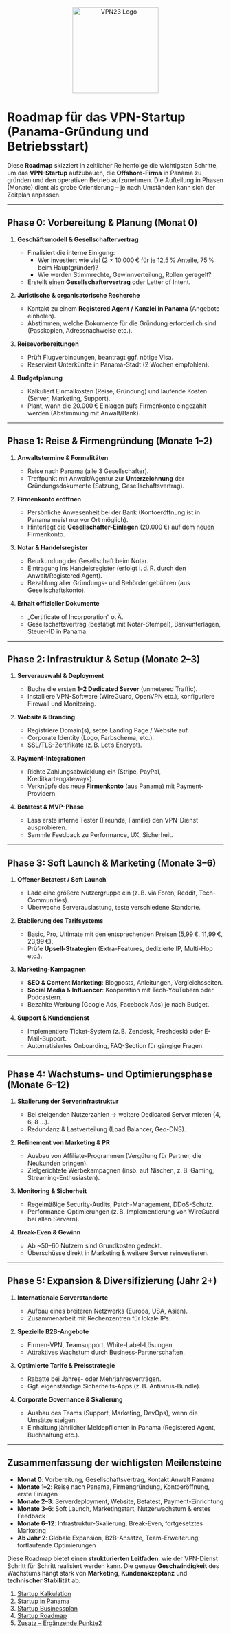 <div align="center">
    <img src="https://x3.dynu.com/assets/logo-D3O0-4lF.png" alt="VPN23 Logo" width="200"/>
</div>

# Roadmap für das VPN-Startup (Panama-Gründung und Betriebsstart)

Diese **Roadmap** skizziert in zeitlicher Reihenfolge die wichtigsten Schritte, um das **VPN-Startup** aufzubauen, die **Offshore-Firma** in Panama zu gründen und den operativen Betrieb aufzunehmen. Die Aufteilung in Phasen (Monate) dient als grobe Orientierung – je nach Umständen kann sich der Zeitplan anpassen.

---

## Phase 0: Vorbereitung & Planung (Monat 0)

1. **Geschäftsmodell & Gesellschaftervertrag**  
   - Finalisiert die interne Einigung:  
     - Wer investiert wie viel (2 × 10.000 € für je 12,5 % Anteile, 75 % beim Hauptgründer)?  
     - Wie werden Stimmrechte, Gewinnverteilung, Rollen geregelt?  
   - Erstellt einen **Gesellschaftervertrag** oder Letter of Intent.

2. **Juristische & organisatorische Recherche**  
   - Kontakt zu einem **Registered Agent / Kanzlei in Panama** (Angebote einholen).  
   - Abstimmen, welche Dokumente für die Gründung erforderlich sind (Passkopien, Adressnachweise etc.).

3. **Reisevorbereitungen**  
   - Prüft Flugverbindungen, beantragt ggf. nötige Visa.  
   - Reserviert Unterkünfte in Panama-Stadt (2 Wochen empfohlen).

4. **Budgetplanung**  
   - Kalkuliert Einmalkosten (Reise, Gründung) und laufende Kosten (Server, Marketing, Support).  
   - Plant, wann die 20.000 € Einlagen aufs Firmenkonto eingezahlt werden (Abstimmung mit Anwalt/Bank).

---

## Phase 1: Reise & Firmengründung (Monate 1–2)

1. **Anwaltstermine & Formalitäten**  
   - Reise nach Panama (alle 3 Gesellschafter).  
   - Treffpunkt mit Anwalt/Agentur zur **Unterzeichnung** der Gründungsdokumente (Satzung, Gesellschaftsvertrag).

2. **Firmenkonto eröffnen**  
   - Persönliche Anwesenheit bei der Bank (Kontoeröffnung ist in Panama meist nur vor Ort möglich).  
   - Hinterlegt die **Gesellschafter-Einlagen** (20.000 €) auf dem neuen Firmenkonto.

3. **Notar & Handelsregister**  
   - Beurkundung der Gesellschaft beim Notar.  
   - Eintragung ins Handelsregister (erfolgt i. d. R. durch den Anwalt/Registered Agent).  
   - Bezahlung aller Gründungs- und Behördengebühren (aus Gesellschaftskonto).

4. **Erhalt offizieller Dokumente**  
   - „Certificate of Incorporation“ o. Ä.  
   - Gesellschaftsvertrag (bestätigt mit Notar-Stempel), Bankunterlagen, Steuer-ID in Panama.

---

## Phase 2: Infrastruktur & Setup (Monate 2–3)

1. **Serverauswahl & Deployment**  
   - Buche die ersten **1–2 Dedicated Server** (unmetered Traffic).  
   - Installiere VPN-Software (WireGuard, OpenVPN etc.), konfiguriere Firewall und Monitoring.

2. **Website & Branding**  
   - Registriere Domain(s), setze Landing Page / Website auf.  
   - Corporate Identity (Logo, Farbschema, etc.).  
   - SSL/TLS-Zertifikate (z. B. Let’s Encrypt).

3. **Payment-Integrationen**  
   - Richte Zahlungsabwicklung ein (Stripe, PayPal, Kreditkartengateways).  
   - Verknüpfe das neue **Firmenkonto** (aus Panama) mit Payment-Providern.

4. **Betatest & MVP-Phase**  
   - Lass erste interne Tester (Freunde, Familie) den VPN-Dienst ausprobieren.  
   - Sammle Feedback zu Performance, UX, Sicherheit.

---

## Phase 3: Soft Launch & Marketing (Monate 3–6)

1. **Offener Betatest / Soft Launch**  
   - Lade eine größere Nutzergruppe ein (z. B. via Foren, Reddit, Tech-Communities).  
   - Überwache Serverauslastung, teste verschiedene Standorte.

2. **Etablierung des Tarifsystems**  
   - Basic, Pro, Ultimate mit den entsprechenden Preisen (5,99 €, 11,99 €, 23,99 €).  
   - Prüfe **Upsell-Strategien** (Extra-Features, dedizierte IP, Multi-Hop etc.).

3. **Marketing-Kampagnen**  
   - **SEO & Content Marketing**: Blogposts, Anleitungen, Vergleichsseiten.  
   - **Social Media & Influencer**: Kooperation mit Tech-YouTubern oder Podcastern.  
   - Bezahlte Werbung (Google Ads, Facebook Ads) je nach Budget.

4. **Support & Kundendienst**  
   - Implementiere Ticket-System (z. B. Zendesk, Freshdesk) oder E-Mail-Support.  
   - Automatisiertes Onboarding, FAQ-Section für gängige Fragen.

---

## Phase 4: Wachstums- und Optimierungsphase (Monate 6–12)

1. **Skalierung der Serverinfrastruktur**  
   - Bei steigenden Nutzerzahlen → weitere Dedicated Server mieten (4, 6, 8 …).  
   - Redundanz & Lastverteilung (Load Balancer, Geo-DNS).

2. **Refinement von Marketing & PR**  
   - Ausbau von Affiliate-Programmen (Vergütung für Partner, die Neukunden bringen).  
   - Zielgerichtete Werbekampagnen (insb. auf Nischen, z. B. Gaming, Streaming-Enthusiasten).

3. **Monitoring & Sicherheit**  
   - Regelmäßige Security-Audits, Patch-Management, DDoS-Schutz.  
   - Performance-Optimierungen (z. B. Implementierung von WireGuard bei allen Servern).

4. **Break-Even & Gewinn**  
   - Ab ~50–60 Nutzern sind Grundkosten gedeckt.  
   - Überschüsse direkt in Marketing & weitere Server reinvestieren.

---

## Phase 5: Expansion & Diversifizierung (Jahr 2+)

1. **Internationale Serverstandorte**  
   - Aufbau eines breiteren Netzwerks (Europa, USA, Asien).  
   - Zusammenarbeit mit Rechenzentren für lokale IPs.

2. **Spezielle B2B-Angebote**  
   - Firmen-VPN, Teamsupport, White-Label-Lösungen.  
   - Attraktives Wachstum durch Business-Partnerschaften.

3. **Optimierte Tarife & Preisstrategie**  
   - Rabatte bei Jahres- oder Mehrjahresverträgen.  
   - Ggf. eigenständige Sicherheits-Apps (z. B. Antivirus-Bundle).

4. **Corporate Governance & Skalierung**  
   - Ausbau des Teams (Support, Marketing, DevOps), wenn die Umsätze steigen.  
   - Einhaltung jährlicher Meldepflichten in Panama (Registered Agent, Buchhaltung etc.).

---

## Zusammenfassung der wichtigsten Meilensteine

- **Monat 0**: Vorbereitung, Gesellschaftsvertrag, Kontakt Anwalt Panama  
- **Monate 1–2**: Reise nach Panama, Firmengründung, Kontoeröffnung, erste Einlagen  
- **Monate 2–3**: Serverdeployment, Website, Betatest, Payment-Einrichtung  
- **Monate 3–6**: Soft Launch, Marketingstart, Nutzerwachstum & erstes Feedback  
- **Monate 6–12**: Infrastruktur-Skalierung, Break-Even, fortgesetztes Marketing  
- **Ab Jahr 2**: Globale Expansion, B2B-Ansätze, Team-Erweiterung, fortlaufende Optimierungen  

Diese Roadmap bietet einen **strukturierten Leitfaden**, wie der VPN-Dienst Schritt für Schritt realisiert werden kann. Die genaue **Geschwindigkeit** des Wachstums hängt stark von **Marketing**, **Kundenakzeptanz** und **technischer Stabilität** ab.

1. [Startup Kalkulation](https://github.com/xheen908/VPN23_/blob/main/startup_kalkulation.md)  
2. [Startup in Panama](https://github.com/xheen908/VPN23_/blob/main/startup_panama.md)  
3. [Startup Businessplan](https://github.com/xheen908/VPN23_/blob/main/startup_buisnessplan.md)  
4. [Startup Roadmap](https://github.com/xheen908/VPN23_/blob/main/startup_roadmap.md)  
5. [Zusatz – Ergänzende Punkte](https://github.com/xheen908/VPN23_/blob/main/zusatz.md)2
